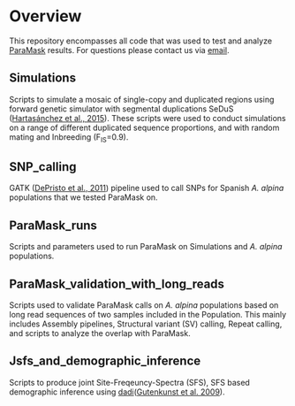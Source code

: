 # Overview
This repository encompasses all code that was used to test and analyze [ParaMask](https://github.com/Fulgione-group/ParaMask.git) results. For questions please contact us via [email](btjeng@mpipz.mpg.de).
<br>

## Simulations

Scripts to simulate a mosaic of single-copy and duplicated regions using forward genetic simulator with segmental duplications SeDuS ([Hartasánchez et al., 2015](https://academic.oup.com/bioinformatics/article/32/1/148/1742451)). These scripts were used to conduct simulations on a range of different duplicated sequence proportions, and with random mating and Inbreeding (F<sub>IS</sub>=0.9).

## SNP_calling
GATK ([DePristo et al., 2011](https://www.nature.com/articles/ng.806)) pipeline used to call SNPs for Spanish *A. alpina* populations that we tested ParaMask on.

## ParaMask_runs
Scripts and parameters used to run ParaMask  on Simulations and *A. alpina* populations.

## ParaMask_validation_with_long_reads
Scripts used to validate ParaMask calls on *A. alpina* populations based on long read sequences of two samples included in the Population. This mainly includes Assembly pipelines, Structural variant (SV) calling, Repeat calling, and scripts to analyze the overlap with ParaMask.    

## Jsfs_and_demographic_inference
Scripts to produce joint Site-Freqeuncy-Spectra (SFS), SFS based demographic inference using [dadi](https://dadi.readthedocs.io/en/latest/)([Gutenkunst et al. 2009](https://journals.plos.org/plosgenetics/article?id=10.1371/journal.pgen.1000695)).

## 

